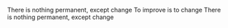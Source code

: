 
There is nothing permanent, except change
To improve is to change
There is nothing permanent, except change
